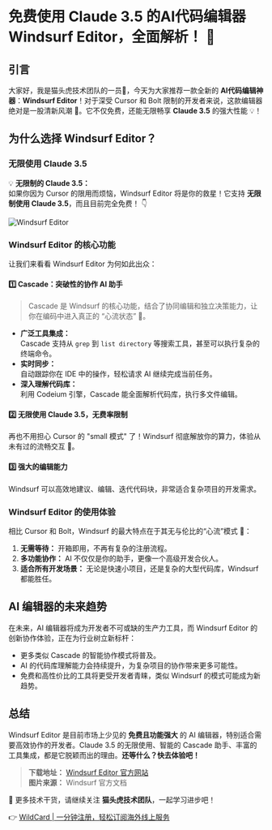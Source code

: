 # 免费使用 Claude 3.5 的AI代码编辑器 Windsurf Editor，全面解析！ 🚀

## 引言

大家好，我是猫头虎技术团队的一员🐯，今天为大家推荐一款全新的 **AI代码编辑神器**：**Windsurf Editor**！对于深受 Cursor 和 Bolt 限制的开发者来说，这款编辑器绝对是一股清新风潮 🌊。它不仅免费，还能无限畅享 **Claude 3.5** 的强大性能 💡！

## 为什么选择 Windsurf Editor？

### 无限使用 Claude 3.5

💡 **无限制的 Claude 3.5：**  
如果你因为 Cursor 的限用而烦恼，Windsurf Editor 将是你的救星！它支持 **无限制使用 Claude 3.5**，而且目前完全免费！ 👇

![Windsurf Editor](https://bbtdd.com/img/629373776581672.webp)

### Windsurf Editor 的核心功能

让我们来看看 Windsurf Editor 为何如此出众：

#### 1️⃣ **Cascade：突破性的协作 AI 助手**

> Cascade 是 Windsurf 的核心功能，结合了协同编辑和独立决策能力，让你在编码中进入真正的 “心流状态” 🌊。

- **广泛工具集成：**  
  Cascade 支持从 `grep` 到 `list directory` 等搜索工具，甚至可以执行复杂的终端命令。
- **实时同步：**  
  自动跟踪你在 IDE 中的操作，轻松请求 AI 继续完成当前任务。
- **深入理解代码库：**  
  利用 Codeium 引擎，Cascade 能全面解析代码库，执行多文件编辑。

#### 2️⃣ **无限使用 Claude 3.5，无费率限制**

再也不用担心 Cursor 的 "small 模式" 了！Windsurf 彻底解放你的算力，体验从未有过的流畅交互 🚀。

#### 3️⃣ **强大的编辑能力**

Windsurf 可以高效地建议、编辑、迭代代码块，非常适合复杂项目的开发需求。

### Windsurf Editor 的使用体验

相比 Cursor 和 Bolt，Windsurf 的最大特点在于其无与伦比的“心流”模式 🌊：

1. **无需等待：** 开箱即用，不再有复杂的注册流程。
2. **多功能协作：** AI 不仅仅是你的助手，更像一个高级开发合伙人。
3. **适合所有开发场景：** 无论是快速小项目，还是复杂的大型代码库，Windsurf 都能胜任。

## AI 编辑器的未来趋势

在未来，AI 编辑器将成为开发者不可或缺的生产力工具，而 Windsurf Editor 的创新协作体验，正在为行业树立新标杆：

- 更多类似 Cascade 的智能协作模式将普及。
- AI 的代码库理解能力会持续提升，为复杂项目的协作带来更多可能性。
- 免费和高性价比的工具将更受开发者青睐，类似 Windsurf 的模式可能成为新趋势。

## 总结

Windsurf Editor 是目前市场上少见的 **免费且功能强大** 的 AI 编辑器，特别适合需要高效协作的开发者。Claude 3.5 的无限使用、智能的 Cascade 助手、丰富的工具集成，都是它脱颖而出的理由。**还等什么？快去体验吧！**

> **下载地址：** [Windsurf Editor 官方网站](http://wind.surf/launch)  
> **图片来源：** Windsurf 官方文档

🎉 更多技术干货，请继续关注 **猫头虎技术团队**，一起学习进步吧！

👉 [WildCard | 一分钟注册，轻松订阅海外线上服务](https://bbtdd.com/WildCard)